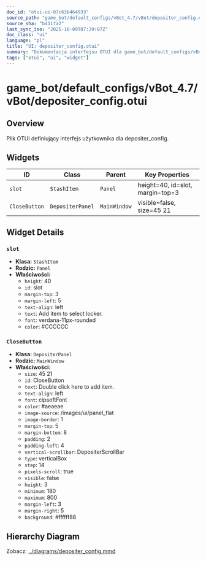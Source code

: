 ```yaml
---
doc_id: "otui-ui-07c63b464933"
source_path: "game_bot/default_configs/vBot_4.7/vBot/depositer_config.otui"
source_sha: "b411fa2"
last_sync_iso: "2025-10-09T07:29:07Z"
doc_class: "ui"
language: "pl"
title: "UI: depositer_config.otui"
summary: "Dokumentacja interfejsu OTUI dla game_bot/default_configs/vBot_4.7/vBot/depositer_config.otui"
tags: ["otui", "ui", "widget"]
---
```


# game_bot/default_configs/vBot_4.7/vBot/depositer_config.otui

## Overview

Plik OTUI definiujący interfejs użytkownika dla depositer_config.

## Widgets

| ID | Class | Parent | Key Properties |
|----|-------|--------|----------------|
| `slot` | `StashItem` | `Panel` | height=40, id=slot, margin-top=3 |
| `CloseButton` | `DepositerPanel` | `MainWindow` | visible=false, size=45 21 |

## Widget Details

### `slot`

- **Klasa:** `StashItem`
- **Rodzic:** `Panel`
- **Właściwości:**
  - `height`: 40
  - `id`: slot
  - `margin-top`: 3
  - `margin-left`: 5
  - `text-align`: left
  - `text`: Add item to select locker.
  - `font`: verdana-11px-rounded
  - `color`: #CCCCCC

### `CloseButton`

- **Klasa:** `DepositerPanel`
- **Rodzic:** `MainWindow`
- **Właściwości:**
  - `size`: 45 21
  - `id`: CloseButton
  - `text`: Double click here to add item.
  - `text-align`: left
  - `font`: cipsoftFont
  - `color`: #aeaeae
  - `image-source`: /images/ui/panel_flat
  - `image-border`: 1
  - `margin-top`: 5
  - `margin-bottom`: 8
  - `padding`: 2
  - `padding-left`: 4
  - `vertical-scrollbar`: DepositerScrollBar
  - `type`: verticalBox
  - `step`: 14
  - `pixels-scroll`: true
  - `visible`: false
  - `height`: 3
  - `minimum`: 180
  - `maximum`: 800
  - `margin-left`: 3
  - `margin-right`: 5
  - `background`: #ffffff88

## Hierarchy Diagram

Zobacz: [../diagrams/depositer_config.mmd](../diagrams/depositer_config.mmd)
